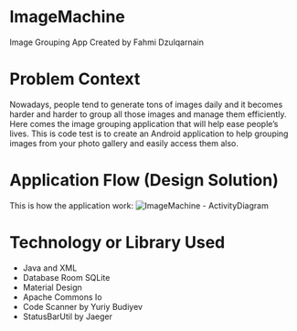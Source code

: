 # ImageMachine
 Image Grouping App Created by Fahmi Dzulqarnain
 
# Problem Context
Nowadays, people tend to generate tons of images daily and it becomes harder and harder to group
all those images and manage them efficiently. Here comes the image grouping application that will
help ease people’s lives.
This is code test is to create an Android application to help grouping images from your photo gallery
and easily access them also.

# Application Flow (Design Solution)
This is how the application work:
![ImageMachine - ActivityDiagram](https://user-images.githubusercontent.com/60492666/153791003-6dc86afd-83ab-4d9d-9317-a8c582f29ca1.jpg)

# Technology or Library Used
* Java and XML
* Database Room SQLite
* Material Design
* Apache Commons Io
* Code Scanner by Yuriy Budiyev
* StatusBarUtil by Jaeger
